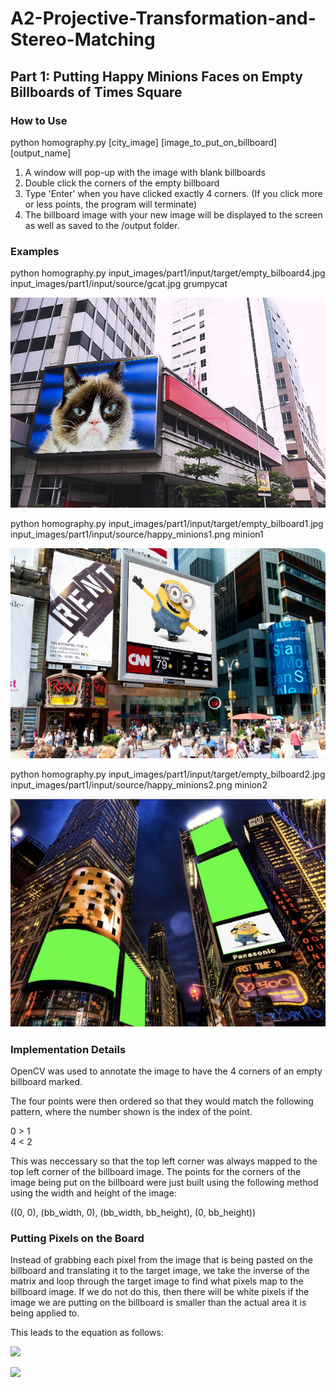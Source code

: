 # A2-Projective-Transformation-and-Stereo-Matching

## Part 1: Putting Happy Minions Faces on Empty Billboards of Times Square

### How to Use

python homography.py [city_image] [image_to_put_on_billboard] [output_name]

1. A window will pop-up with the image with blank billboards
2. Double click the corners of the empty billboard
3. Type 'Enter' when you have clicked exactly 4 corners. (If you click more or less points, the program will terminate)
4. The billboard image with your new image will be displayed to the screen as well as saved to the /output folder.

### Examples

python homography.py input_images/part1/input/target/empty_bilboard4.jpg input_images/part1/input/source/gcat.jpg grumpycat

![example1](/examples/grumpycat.png)

python homography.py input_images/part1/input/target/empty_bilboard1.jpg input_images/part1/input/source/happy_minions1.png minion1 

![example2](/examples/minion1.png)

python homography.py input_images/part1/input/target/empty_bilboard2.jpg input_images/part1/input/source/happy_minions2.png minion2 

![example3](/examples/minion2.png)

### Implementation Details

OpenCV was used to annotate the image to have the 4 corners of an empty billboard marked.

The four points were then ordered so that they would match the following pattern, where the number shown is the index of the point.

0 > 1  
4 < 2

This was neccessary so that the top left corner was always mapped to the top left corner of the billboard image. The points for the corners of the image being put on the billboard were just built using the following method using the width and height of the image:

((0, 0), (bb_width, 0), (bb_width, bb_height), (0, bb_height))

### Putting Pixels on the Board

Instead of grabbing each pixel from the image that is being pasted on the billboard and translating it to the target image, we take the inverse of the matrix and loop through the target image to find what pixels map to the billboard image. If we do not do this, then there will be white pixels if the image we are putting on the billboard is smaller than the actual area it is being applied to.

This leads to the equation as follows:



<img src="https://render.githubusercontent.com/render/math?math=\begin{bmatrix}
a & b & c \\
d & e & f \\
g & g & 1 
\end{bmatrix}">

<img src="https://latex.codecogs.com/gif.latex?O_t=\text { Onset event at time bin } t " /> 

